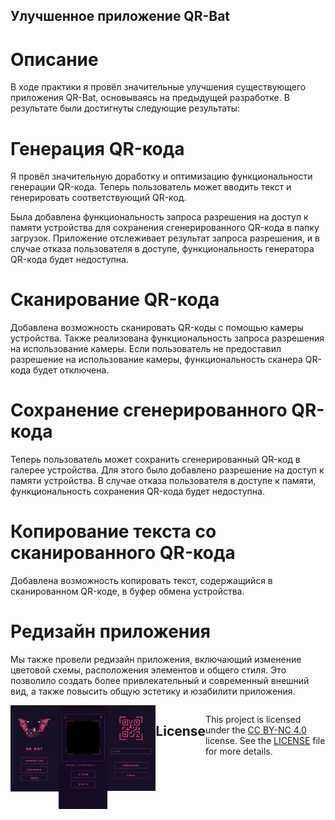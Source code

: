 ## Улучшенное приложение QR-Bat

# Описание
В ходе практики я провёл значительные улучшения существующего приложения QR-Bat, основываясь на предыдущей разработке. В результате были достигнуты следующие результаты:

# Генерация QR-кода
Я провёл значительную доработку и оптимизацию функциональности генерации QR-кода. Теперь пользователь может вводить текст и генерировать соответствующий QR-код.

Была добавлена функциональность запроса разрешения на доступ к памяти устройства для сохранения сгенерированного QR-кода в папку загрузок. Приложение отслеживает результат запроса разрешения, и в случае отказа пользователя в доступе, функциональность генератора QR-кода будет недоступна.

# Сканирование QR-кода
Добавлена возможность сканировать QR-коды с помощью камеры устройства. Также реализована функциональность запроса разрешения на использование камеры. Если пользователь не предоставил разрешение на использование камеры, функциональность сканера QR-кода будет отключена.

# Сохранение сгенерированного QR-кода
Теперь пользователь может сохранить сгенерированный QR-код в галерее устройства. Для этого было добавлено разрешение на доступ к памяти устройства. В случае отказа пользователя в доступе к памяти, функциональность сохранения QR-кода будет недоступна.

# Копирование текста со сканированного QR-кода
Добавлена возможность копировать текст, содержащийся в сканированном QR-коде, в буфер обмена устройства.

# Редизайн приложения
Мы также провели редизайн приложения, включающий изменение цветовой схемы, расположения элементов и общего стиля. Это позволило создать более привлекательный и современный внешний вид, а также повысить общую эстетику и юзабилити приложения.
<div style="display: flex;">
  <div style="flex: 50%;">
    <img src="app/src/main/res/drawable/QR-Bat_main(screenshot).png" alt="QR-Bat MAIN">
  </div>
  <div style="flex: 50%;">
    <img src="app/src/main/res/drawable/QR-Bat_scanner(screenshot).png" alt="QR-Bat SCANNER">
  </div>
  <div style="flex: 50%;">
    <img src="app/src/main/res/drawable/QR-Bat_generater(screenshot).png" alt="QR-Bat GENERATER">
</div>

## License
This project is licensed under the [CC BY-NC 4.0](https://creativecommons.org/licenses/by-nc/4.0/legalcode) license. See the [LICENSE](LICENSE) file for more details.
